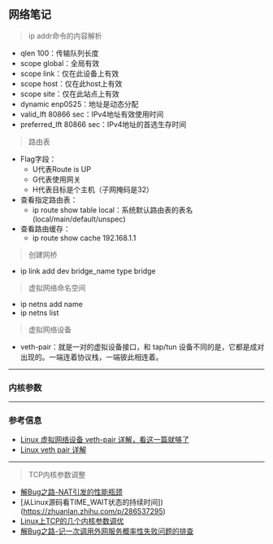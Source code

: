 ## 网络笔记
> ip addr命令的内容解析
  - qlen 100：传输队列长度
  - scope global：全局有效
  - scope link：仅在此设备上有效
  - scope host：仅在此host上有效
  - scope site：仅在此站点上有效
  - dynamic enp0S25：地址是动态分配
  - valid_lft 80866 sec：IPv4地址有效使用时间
  - preferred_lft 80866 sec：IPv4地址的首选生存时间

> 路由表
- Flag字段：
  - U代表Route is UP
  - G代表使用网关
  - H代表目标是个主机（子网掩码是32）
- 查看指定路由表：
  - ip route show table local：系统默认路由表的表名(local/main/default/unspec)
- 查看路由缓存：
  - ip route show cache 192.168.1.1
> 创建网桥
  - ip link add dev bridge_name type bridge

> 虚拟网络命名空间
  - ip netns add name
  - ip netns list

> 虚拟网络设备
  - veth-pair：就是一对的虚拟设备接口，和 tap/tun 设备不同的是，它都是成对出现的。一端连着协议栈，一端彼此相连着。
---
### 内核参数

---
### 参考信息
- [Linux 虚拟网络设备 veth-pair 详解，看这一篇就够了](https://www.cnblogs.com/bakari/p/10613710.html)
- [Linux veth pair 详解](https://zhuanlan.zhihu.com/p/293659939)
---
> TCP内核参数调整
- [解Bug之路-NAT引发的性能瓶颈](https://zhuanlan.zhihu.com/p/286532997)
- [从Linux源码看TIME_WAIT状态的持续时间])(https://zhuanlan.zhihu.com/p/286537295)
- [Linux上TCP的几个内核参数调优](https://zhuanlan.zhihu.com/p/149372947)
- [解Bug之路-记一次调用外网服务概率性失败问题的排查](https://my.oschina.net/alchemystar/blog/3119992)